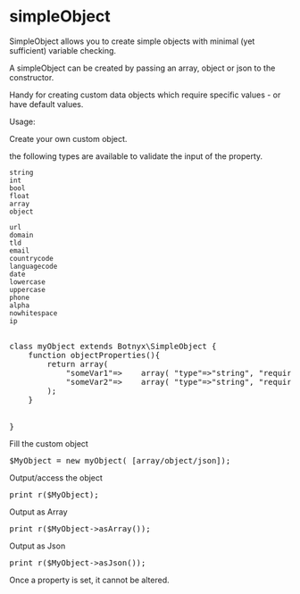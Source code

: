 # simpleObject

SimpleObject allows you to create simple objects with minimal (yet sufficient) variable checking.

A simpleObject can be created by passing an array, object or json to the constructor.


Handy for creating custom data objects which require specific values - or have default values.


Usage:

Create your own custom object.

the following types are available to validate the input of the property.
		
    string
    int
    bool
    float
    array
    object
    
    url
    domain
    tld
    email
    countrycode
    languagecode
    date
    lowercase
    uppercase
    phone
    alpha
    nowhitespace
    ip

<pre>

class myObject extends Botnyx\SimpleObject {
	function objectProperties(){
		return array(
			"someVar1"=>	array( "type"=>"string", "required"=>true, "defval"=>"defaultVal"  ),
			"someVar2"=>	array( "type"=>"string", "required"=>false, "defval"=>""  )
		);
	}
	
	
}
</pre>


Fill the custom object
<pre>
$MyObject = new myObject( [array/object/json]);
</pre>

Output/access the object
<pre>
print_r($MyObject);
</pre>

Output as Array
<pre>
print_r($MyObject->asArray());
</pre>

Output as Json
<pre>
print_r($MyObject->asJson());
</pre>


Once a property is set, it cannot be altered.
